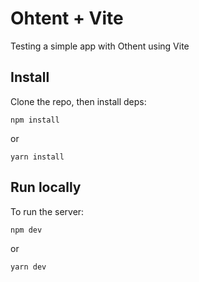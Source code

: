 # Ohtent + Vite

Testing a simple app with Othent using Vite

## Install

Clone the repo, then install deps:

`npm install`

or

`yarn install`

## Run locally

To run the server:

`npm dev`

or

`yarn dev`
